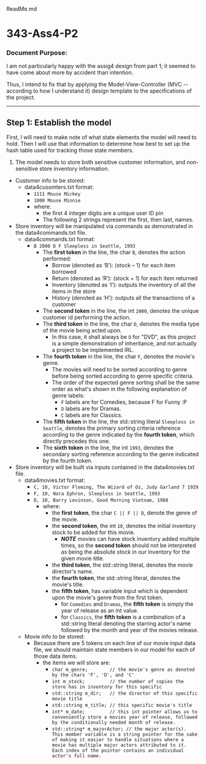ReadMe.md


343-Ass4-P2
===

### Document Purpose:

I am not particularly happy with the assig4 design from part 1; it seemed to have come about more by accident than intention. 

Thus, I intend to fix that by applying the Model-View-Controller (MVC -- according to how I understand it) design template to the specifications of the project.

---
Step 1: Establish the model
---

First, I will need to make note of what state elements the model will need to hold. Then I will use that information to determine how best to set up the hash table used for tracking those state members.


1. The model needs to store both sensitive customer information, and non-sensitive store inventory information.
  + Customer info to be stored:
    * data4cusomters.txt format:
      - `1111 Mouse Mickey` 
      - `1000 Mouse Minnie`
      - where: 
        + the first 4 integer digits are a unique user ID pin
        + The following 2 strings represent the first, then last, names.
  + Store inventory will be manipulated via commands as demonstrated in the data4commands.txt file.
    * data4commands.txt format:
      - `B 2000 D F Sleepless in Seattle, 1993`
        + The **first token** in the line, the char `B`, denotes the action performed:
          * Borrow (denoted as ‘B’): (stock – 1) for each item borrowed
          * Return (denoted as ‘R’): (stock + 1) for each item returned
          * Inventory (denoted as ‘I’): outputs the inventory of all the items in the store
          * History (denoted as ‘H’): outputs all the transactions of a customer
        + The **second token** in the line, the int `2000`, denotes the unique customer id performing the action.
        + The **third token** in the line, the char `D`, denotes the media type of the movie being acted upon.
          * In this case, it shall always be `D` for "DVD", as this project is a simple demonstration of inheritance, and not actually a project to be implemented IRL.
        + The **fourth token** in the line, the char `F`, denotes the movie's genre.
          * The movies will need to be sorted according to genre before being sorted according to genre specific criteria.
          * The order of the expected genre sorting shall be the same order as what's shown in the following explanation of genre labels:
            - `F` labels are for Comedies, because F for Funny :P
            - `D` labels are for Dramas.
            - `C` labels are for Classics.
        + The **fifth token** in the line, the std::string literal `Sleepless in Seattle`, denotes the primary sorting criteria reference according to the genre indicated by the **fourth token**, which directly precedes this one.
        + The **sixth token** in the line, the int `1993`, denotes the secondary sorting reference according to the genre indicated by the fourth token.
  + Store inventory will be built via inputs contained in the data4movies.txt file.
    * data4movies.txt format:
      - `C, 10, Victor Fleming, The Wizard of Oz, Judy Garland 7 1939`
      - `F, 10, Nora Ephron, Sleepless in Seattle, 1993`
      - `D, 10, Barry Levinson, Good Morning Vietnam, 1988`
        + where:
          * the **first token**, the char `C || F || D`, denote the genre of the movie.
          * the **second token**, the int `10`, denotes the initial inventory stock to be added for this movie. 
            - ***NOTE*** movies can have stock inventory added multiple times, so the **second token** should not be interpreted as being the absolute stock in our inventory for the given movie title.
          * the **third token**, the std::string literal, denotes the movie director's name.
          * the **fourth token**, the std::string literal, denotes the movie's title.
          * the **fifth token**, has variable input which is dependent upon the movie's genre from the first token.
            - for `Comedies` and `Dramas`, the **fifth token** is simply the year of release as an int value.
            - for `Classics`, the **fifth token** is a combination of a std::string literal denoting the starring actor's name followed by the month and year of the movies release.
    * Movie info to be stored:
      - Because there are 5 tokens on each line of our movie input data file, we should maintain state members in our model for each of those data items.
        + the items we will store are:
          * `char m_genre;        // the movie's genre as denoted by the chars 'F', 'D', and 'C'`
          * `int m_stock;         // the number of copies the store has in inventory for this specific`
          * `std::string m_dir;   // the director of this specific movie title`
          * `std::string m_title; // this specific movie's title`
          * `int* m_date;         // this int pointer allows us to conveniently store a movies year of release, followed by the conditionally needed month of release.`
          * `std::string* m_majorActor; // the major actor(s). This member variable is a string pointer for the sake of making it easier to handle situations where a movie has multiple major actors attributed to it. Each index of the pointer contains an individual actor's full name.`

      
      
      
         


